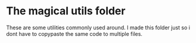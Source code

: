 # The magical utils folder
These are some utilities commonly used around. I made this folder just so i dont have to copypaste the same code to multiple files.